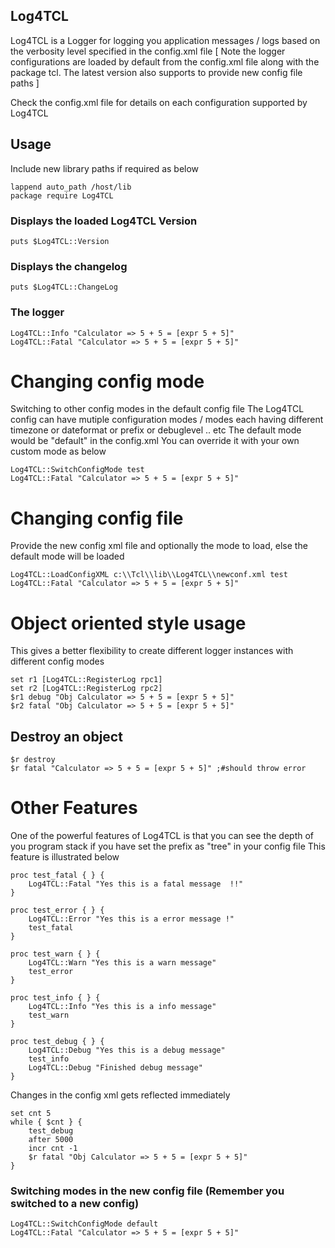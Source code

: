 ## Log4TCL

Log4TCL is a Logger for logging you application messages / logs
based on the verbosity level specified in the config.xml file
[ Note the logger configurations are loaded by default from the config.xml 
  file along with the package tcl. 
  The latest version also supports to provide new config file paths ]

Check the config.xml file for details on each configuration supported
by Log4TCL


## Usage
Include new library paths if required as below
```
lappend auto_path /host/lib
package require Log4TCL
```

### Displays the loaded Log4TCL Version
```puts $Log4TCL::Version```

### Displays the changelog
```puts $Log4TCL::ChangeLog```

### The logger
```
Log4TCL::Info "Calculator => 5 + 5 = [expr 5 + 5]"
Log4TCL::Fatal "Calculator => 5 + 5 = [expr 5 + 5]"
```

# Changing config mode
Switching to other config modes in the default config file
The Log4TCL config can have mutiple configuration modes / modes each
having different timezone or dateformat or prefix or debuglevel .. etc
The default mode would be "default" in the config.xml
You can override it with your own custom mode as below

```
Log4TCL::SwitchConfigMode test
Log4TCL::Fatal "Calculator => 5 + 5 = [expr 5 + 5]"
```

# Changing config file
Provide the new config xml file and optionally the mode to load, else 
the default mode will be loaded
```
Log4TCL::LoadConfigXML c:\\Tcl\\lib\\Log4TCL\\newconf.xml test
Log4TCL::Fatal "Calculator => 5 + 5 = [expr 5 + 5]"
```

# Object oriented style usage
This gives a better flexibility to create different logger instances
with different config modes

```
set r1 [Log4TCL::RegisterLog rpc1]
set r2 [Log4TCL::RegisterLog rpc2]
$r1 debug "Obj Calculator => 5 + 5 = [expr 5 + 5]"
$r2 fatal "Obj Calculator => 5 + 5 = [expr 5 + 5]"
```

## Destroy an object
```
$r destroy
$r fatal "Calculator => 5 + 5 = [expr 5 + 5]" ;#should throw error
```

# Other Features
One of the powerful features of Log4TCL is that you can see the depth of
you program stack if you have set the prefix as "tree" in your config file
This feature is illustrated below

```
proc test_fatal { } {
    Log4TCL::Fatal "Yes this is a fatal message  !!"
}

proc test_error { } {
    Log4TCL::Error "Yes this is a error message !"    
    test_fatal    
}

proc test_warn { } {
    Log4TCL::Warn "Yes this is a warn message"    
    test_error  
}

proc test_info { } {
    Log4TCL::Info "Yes this is a info message"    
    test_warn    
}

proc test_debug { } {    
    Log4TCL::Debug "Yes this is a debug message"        
    test_info    
    Log4TCL::Debug "Finished debug message"     
}
```

Changes in the config xml gets reflected immediately
```
set cnt 5
while { $cnt } {
    test_debug    
    after 5000    
    incr cnt -1    
    $r fatal "Obj Calculator => 5 + 5 = [expr 5 + 5]"    
}
```

### Switching modes in the new config file (Remember you switched to a new config)
```
Log4TCL::SwitchConfigMode default
Log4TCL::Fatal "Calculator => 5 + 5 = [expr 5 + 5]"
```
